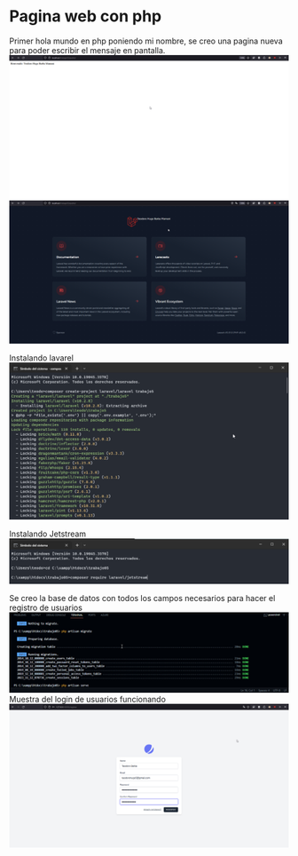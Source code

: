 # Pagina web con php

Primer hola mundo en php poniendo mi nombre, se creo una pagina nueva para poder escribir el mensaje en pantalla.
![alt text](https://github.com/TheoBM5/ProgramacioInternet/blob/main/trabajo05/Src/Img1%20(2).png)
![alt text](https://github.com/TheoBM5/ProgramacioInternet/blob/main/trabajo05/Src/Img1%20(4).png)

Instalando lavarel
![alt text](https://github.com/TheoBM5/ProgramacioInternet/blob/main/trabajo05/Src/Img1%20(6).png)

Instalando Jetstream
![alt text](https://github.com/TheoBM5/ProgramacioInternet/blob/main/trabajo05/Src/Img1%20(3).png)

Se creo la base de datos con todos los campos necesarios para hacer el registro de usuarios
![alt text](https://github.com/TheoBM5/ProgramacioInternet/blob/main/trabajo05/Src/Img1%20(1).png)
Muestra del login de usuarios funcionando
![alt text](https://github.com/TheoBM5/ProgramacioInternet/blob/main/trabajo05/Src/Img1%20(5).png)
